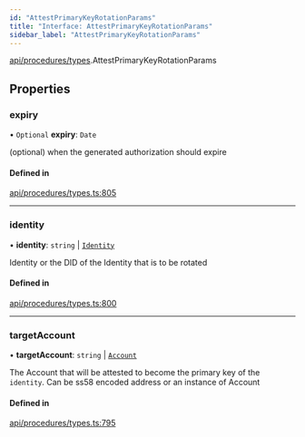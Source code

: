 ```yaml
---
id: "AttestPrimaryKeyRotationParams"
title: "Interface: AttestPrimaryKeyRotationParams"
sidebar_label: "AttestPrimaryKeyRotationParams"
---
```


[api/procedures/types](../../../../../modules/API/Procedures/Types/Types.md).AttestPrimaryKeyRotationParams

## Properties

### expiry

• `Optional` **expiry**: `Date`

(optional) when the generated authorization should expire

#### Defined in

[api/procedures/types.ts:805](https://github.com/PolymeshAssociation/polymesh-sdk/blob/fe2e6dd1d/src/api/procedures/types.ts#L805)

___

### identity

• **identity**: `string` \| [`Identity`](../../../../../classes/API/Entities/Identity/Identity.md)

Identity or the DID of the Identity that is to be rotated

#### Defined in

[api/procedures/types.ts:800](https://github.com/PolymeshAssociation/polymesh-sdk/blob/fe2e6dd1d/src/api/procedures/types.ts#L800)

___

### targetAccount

• **targetAccount**: `string` \| [`Account`](../../../../../classes/API/Entities/Account/Account.md)

The Account that will be attested to become the primary key of the `identity`. Can be ss58 encoded address or an instance of Account

#### Defined in

[api/procedures/types.ts:795](https://github.com/PolymeshAssociation/polymesh-sdk/blob/fe2e6dd1d/src/api/procedures/types.ts#L795)
